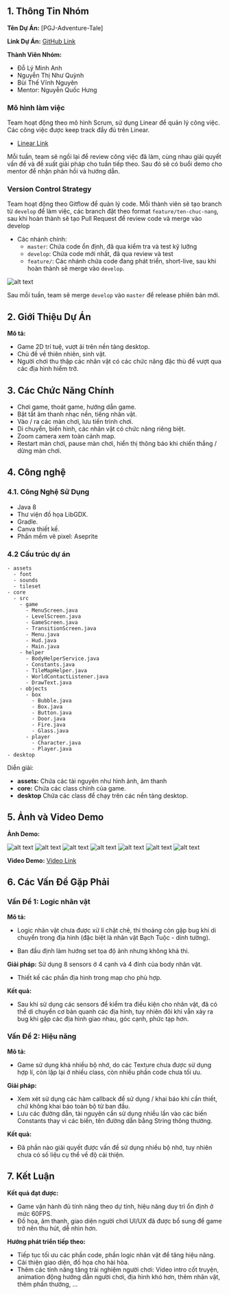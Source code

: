 ## 1. Thông Tin Nhóm

**Tên Dự Án:** [PGJ-Adventure-Tale]

**Link Dự Án:** [GitHub Link](https://github.com/NguyenBui256/PGJ-Adventure-Tale)

**Thành Viên Nhóm:**
- Đỗ Lý Minh Anh
- Nguyễn Thị Như Quỳnh
- Bùi Thế Vĩnh Nguyên
- Mentor: Nguyễn Quốc Hưng



### Mô hình làm việc

Team hoạt động theo mô hình Scrum, sử dụng Linear để quản lý công việc. Các công việc được keep track đầy đủ trên Linear.
- [Linear Link](https://linear.app/bdtproptit/team/NHOM8/all)

Mỗi tuần, team sẽ ngồi lại để review công việc đã làm, cùng nhau giải quyết vấn đề và đề xuất giải pháp cho tuần tiếp theo. Sau đó sẽ có buổi demo cho mentor để nhận phản hồi và hướng dẫn.

### Version Control Strategy


Team hoạt động theo Gitflow để quản lý code. Mỗi thành viên sẽ tạo branch từ `develop` để làm việc, các branch đặt theo format `feature/ten-chuc-nang`, sau khi hoàn thành sẽ tạo Pull Request để review code và merge vào develop
- Các nhánh chính:
  - `master`: Chứa code ổn định, đã qua kiểm tra và test kỹ lưỡng
  - `develop`: Chứa code mới nhất, đã qua review và test
  - `feature/`: Các nhánh chứa code đang phát triển, short-live, sau khi hoàn thành sẽ merge vào `develop`. 

![alt text](image.png)

Sau mỗi tuần, team sẽ merge `develop` vào `master` để release phiên bản mới.



## 2. Giới Thiệu Dự Án

**Mô tả:**
- Game 2D trí tuệ, vượt ải trên nền tảng desktop.
- Chủ đề về thiên nhiên, sinh vật.
- Người chơi thu thập các nhân vật có các chức năng đặc thù để vượt qua các địa hình hiểm trở.

## 3. Các Chức Năng Chính

- Chơi game, thoát game, hướng dẫn game.
- Bật tắt âm thanh nhạc nền, tiếng nhân vật.
- Vào / ra các màn chơi, lưu tiến trình chơi.
- Di chuyển, biến hình, các nhân vật có chức năng riêng biệt.
- Zoom camera xem toàn cảnh map.
- Restart màn chơi, pause màn chơi, hiển thị thông báo khi chiến thắng / dừng màn chơi.

## 4. Công nghệ

### 4.1. Công Nghệ Sử Dụng
- Java 8
- Thư viện đồ họa LibGDX.
- Gradle.
- Canva thiết kế.
- Phần mềm vẽ pixel: Aseprite

### 4.2 Cấu trúc dự án

```
- assets 
  - font
  - sounds
  - tileset
- core
  - src
    - game
      - MenuScreen.java
      - LevelScreen.java
      - GameScreen.java
      - TransitionScreen.java
      - Menu.java
      - Hud.java
      - Main.java
    - helper
      - BodyHelperService.java
      - Constants.java
      - TileMapHelper.java
      - WorldContactListener.java
      - DrawText.java
    - objects
      - box
        - Bubble.java
        - Box.java
        - Button.java
        - Door.java
        - Fire.java
        - Glass.java
      - player
        - Character.java
        - Player.java
- desktop
```

Diễn giải:
- **assets:** Chứa các tài nguyên như hình ảnh, âm thanh
- **core:** Chứa các class chính của game.
- **desktop** Chứa các class để chạy trên các nền tảng desktop.



## 5. Ảnh và Video Demo

**Ảnh Demo:**

![alt text](sc7.png)
![alt text](sc6.png)
![alt text](sc5.png)
![alt text](sc4.png)
![alt text](sc3.png)
![alt text](sc2.png)
![alt text](sc1.png)

**Video Demo:**
[Video Link]([#](https://www.youtube.com/watch?v=4SE8XSRuOIM))


## 6. Các Vấn Đề Gặp Phải

### Vấn Đề 1: Logic nhân vật
**Mô tả:** 
- Logic nhân vật chưa được xử lí chặt chẽ, thi thoảng còn gặp bug khi di chuyển trong địa hình (đặc biệt là nhân vật Bạch Tuộc - dính tường).

- Ban đầu định làm hướng set tọa độ ảnh nhưng không khả thi.

**Giải pháp:** Sử dụng 8 sensors ở 4 cạnh và 4 đỉnh của body nhân vật.
- Thiết kế các phần địa hình trong map cho phù hợp.

**Kết quả:**

- Sau khi sử dụng các sensors để kiểm tra điều kiện cho nhân vật, đã có thể di chuyển cơ bản quanh các địa hình, tuy nhiên đôi khi vẫn xảy ra bug khi gặp các địa hình giao nhau, góc cạnh, phức tạp hơn.

### Vấn Đề 2: Hiệu năng
**Mô tả:**
- Game sử dụng khá nhiều bộ nhớ, do các Texture chưa được sử dụng hợp lí, còn lặp lại ở nhiều class, còn nhiều phần code chưa tối ưu.

**Giải pháp:** 
- Xem xét sử dụng các hàm callback để sử dụng / khai báo khi cần thiết, chứ không khai báo toàn bộ từ ban đầu.
- Lưu các đường dẫn, tài nguyên cần sử dụng nhiều lần vào các biến Constants thay vì các biến, tên đường dẫn bằng String thông thường.

**Kết quả:**

- Đã phần nào giải quyết được vấn đề sử dụng nhiều bộ nhớ, tuy nhiên chưa có số liệu cụ thể về độ cải thiện.

## 7. Kết Luận

**Kết quả đạt được:** 
- Game vận hành đủ tính năng theo dự tính, hiệu năng duy trì ổn định ở mức 60FPS.
- Đồ họa, âm thanh, giao diện người chơi UI/UX đã được bổ sung để game trở nên thu hút, dễ nhìn hơn.

**Hướng phát triển tiếp theo:** 
- Tiếp tục tối ưu các phần code, phần logic nhân vật để tăng hiệu năng.
- Cải thiện giao diện, đồ họa cho hài hòa.
- Thêm các tính năng tăng trải nghiệm người chơi: Video intro cốt truyện, animation động hướng dẫn người chơi, địa hình khó hơn, thêm nhân vật, thêm phần thưởng, ...
